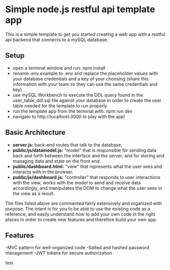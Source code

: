 # Simple node.js restful api template app
This is a simple template to get you started creating a web app with a restful api backend that connects to a mySQL database.

## Setup
- open a terminal window and run: npm install
- rename .env.example to .env and replace the placeholder values with your database credentials and a key of your choosing (share this information with your team so they can use the same credentials and key)
- use mySQL Workbench to execute the DDL query found in the user_table_ddl.sql file against your database in order to create the user table needed for the template to run properly
- run the template app from the terminal with: npm run dev
- navigate to http://localhost:3000 to play with the app!

## Basic Architecture
- **server.js:** back-end routes that talk to the database.
- **public/js/datamodel.js:** "model" that is responsible for sending data back and forth between the interface and the server, and for storing and managing data and state on the front end.
- **public/dashboard.html:** "view" that represents what the user sees and interacts with in the browser.
- **public/js/dashboard.js:** "controller" that responds to user interactions with the view, works with the model to send and receive data accordingly, and manipulates the DOM to change what the user sees in the view as a result.

The files listed above are commented fairly extensively and organized with purpose.  The intent is for you to be able to use the existing code as a reference, and easily understand how to add your own code in the right places in order to create new features and therefore build your own app.

## Features
-MVC pattern for well-organized code
-Salted and hashed password management
-JWT tokens for secure authorization



test
